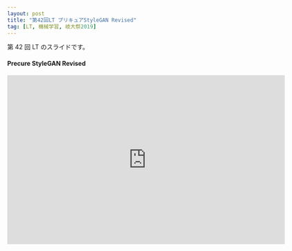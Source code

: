 ```yaml
---
layout: post
title: "第42回LT プリキュアStyleGAN Revised"
tag: [LT, 機械学習, 岐大祭2019]
---
```


第 42 回 LT のスライドです。

#### Precure StyleGAN Revised

<div class="slide">
  <iframe src="https://docs.google.com/presentation/d/e/2PACX-1vSwwKjOCP1f647W8x-1n1EXlR5OOemPDqNfyEdWBN_SeYTvLfXGGg3We_fJjZVHix2MG4QxmL989cGn/embed?start=false&loop=false&delayms=3000" frameborder="0" width="640" height="390" allowfullscreen="true" mozallowfullscreen="true" webkitallowfullscreen="true"></iframe>
</div>
